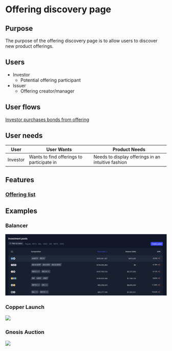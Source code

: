 # Offering discovery page

## Purpose

The purpose of the offering discovery page is to allow users to discover new product offerings.

## Users

- Investor
  - Potential offering participant
- Issuer
  - Offering creator/manager

## User flows

[Investor purchases bonds from offering](../../user_flows/investors/navigate_to_offering.md)

## User needs

| User     | User Wants                                | Product Needs                                      |
| -------- | ----------------------------------------- | -------------------------------------------------- |
| Investor | Wants to find offerings to participate in | Needs to display offerings in an intuitive fashion |

## Features

### [Offering list](features/offering_list.md)

## Examples

### Balancer

![](../../assets/balancer/discovery_page.png)

### Copper Launch

![](../../assets/copper/auction_discovery_page.png)

### Gnosis Auction

![](../../assets/gnosis/auction_discovery_page.png)
